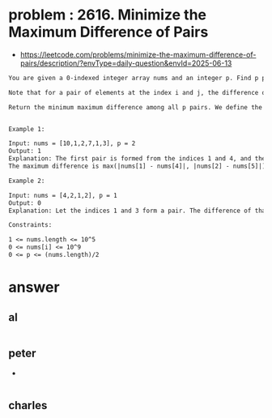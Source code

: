 # problem : 2616. Minimize the Maximum Difference of Pairs
- https://leetcode.com/problems/minimize-the-maximum-difference-of-pairs/description/?envType=daily-question&envId=2025-06-13

```txt
You are given a 0-indexed integer array nums and an integer p. Find p pairs of indices of nums such that the maximum difference amongst all the pairs is minimized. Also, ensure no index appears more than once amongst the p pairs.

Note that for a pair of elements at the index i and j, the difference of this pair is |nums[i] - nums[j]|, where |x| represents the absolute value of x.

Return the minimum maximum difference among all p pairs. We define the maximum of an empty set to be zero.


Example 1:

Input: nums = [10,1,2,7,1,3], p = 2
Output: 1
Explanation: The first pair is formed from the indices 1 and 4, and the second pair is formed from the indices 2 and 5.
The maximum difference is max(|nums[1] - nums[4]|, |nums[2] - nums[5]|) = max(0, 1) = 1. Therefore, we return 1.

Example 2:

Input: nums = [4,2,1,2], p = 1
Output: 0
Explanation: Let the indices 1 and 3 form a pair. The difference of that pair is |2 - 2| = 0, which is the minimum we can attain.

Constraints:

1 <= nums.length <= 10^5
0 <= nums[i] <= 10^9
0 <= p <= (nums.length)/2
```

# answer

## al
```python
```


## peter
- 
```python
```


## charles
```python
```
